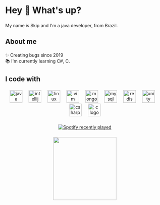 <h1 align="left">Hey 👋 What's up?</h1>

###

<p align="left">My name is Skip and I'm a java developer, from Brazil.</p>

###

<h2 align="left">About me</h2>

###

<p align="left">✨ Creating bugs since 2019<br>📚 I'm currently learning C#, C.</p>

###

<h2 align="left">I code with</h2>

###

<div align="center">
  <img src="https://cdn.jsdelivr.net/gh/devicons/devicon/icons/java/java-original.svg" height="40" alt="java logo"  />
  <img width="12" />
  <img src="https://cdn.jsdelivr.net/gh/devicons/devicon/icons/intellij/intellij-original.svg" height="40" alt="intellij logo"  />
  <img width="12" />
  <img src="https://cdn.jsdelivr.net/gh/devicons/devicon/icons/linux/linux-original.svg" height="40" alt="linux logo"  />
  <img width="12" />
  <img src="https://cdn.jsdelivr.net/gh/devicons/devicon/icons/vim/vim-original.svg" height="40" alt="vim logo"  />
  <img width="12" />
  <img src="https://cdn.jsdelivr.net/gh/devicons/devicon/icons/mongodb/mongodb-original.svg" height="40" alt="mongodb logo"  />
  <img width="12" />
  <img src="https://cdn.jsdelivr.net/gh/devicons/devicon/icons/mysql/mysql-original.svg" height="40" alt="mysql logo"  />
  <img width="12" />
  <img src="https://cdn.jsdelivr.net/gh/devicons/devicon/icons/redis/redis-original.svg" height="40" alt="redis logo"  />
  <img width="12" />
  <img src="https://cdn.jsdelivr.net/gh/devicons/devicon/icons/unity/unity-original.svg" height="40" alt="unity logo"  />
  <img width="12" />
  <img src="https://cdn.jsdelivr.net/gh/devicons/devicon/icons/csharp/csharp-original.svg" height="40" alt="csharp logo"  />
  <img width="12" />
  <img src="https://cdn.jsdelivr.net/gh/devicons/devicon/icons/c/c-original.svg" height="40" alt="c logo"  />
</div>

###

<div align="center">
  <a href="https://open.spotify.com/user/u8pj2bcneq4ofal3s41rb7c12">
    <img src="https://spotify-recently-played-readme.vercel.app/api?user=u8pj2bcneq4ofal3s41rb7c12&count=5" alt="Spotify recently played"  />
  </a>
</div>

###

<div align="center">
  <img height="200" src="https://i.makeagif.com/media/3-21-2021/X0i5_z.gif"  />
</div>

###
